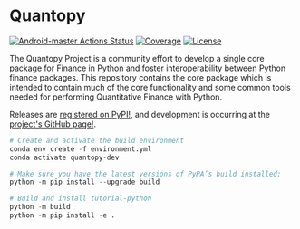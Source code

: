 # Quantopy
[![Android-master Actions Status](https://github.com/quantopy-dev/quantopy/workflows/CI/badge.svg)](https://github.com/quantopy-dev/quantopy/actions)
[![Coverage](https://codecov.io/github/quantopy-dev/quantopy/coverage.svg?branch=main)](https://codecov.io/gh/quantopy-dev/quantopy)
[![License](https://img.shields.io/pypi/l/quantopy.svg)](https://github.com/quantopy-dev/quantopy/blob/master/LICENSE)

The Quantopy Project is a community effort to develop a single core package for Finance in Python and foster interoperability between Python finance packages. This repository contains the core package which is intended to contain much of the core functionality and some common tools needed for performing Quantitative Finance with Python.

Releases are [registered on PyPI!](https://pypi.org/project/quantopy/), and development is occurring at the [project's GitHub page!](https://github.com/quantopy-dev/quantopy).


```python
# Create and activate the build environment
conda env create -f environment.yml
conda activate quantopy-dev

# Make sure you have the latest versions of PyPA’s build installed:
python -m pip install --upgrade build

# Build and install tutorial-python
python -m build
python -m pip install -e .
```

